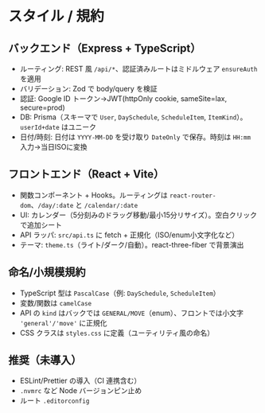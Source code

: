 # スタイル / 規約

## バックエンド（Express + TypeScript）
- ルーティング: REST 風 `/api/*`、認証済みルートはミドルウェア `ensureAuth` を適用
- バリデーション: Zod で body/query を検証
- 認証: Google ID トークン→JWT(httpOnly cookie, sameSite=lax, secure=prod)
- DB: Prisma（スキーマで `User`, `DaySchedule`, `ScheduleItem`, `ItemKind`）。`userId+date` はユニーク
- 日付/時刻: 日付は `YYYY-MM-DD` を受け取り `DateOnly` で保存。時刻は `HH:mm` 入力→当日ISOに変換

## フロントエンド（React + Vite）
- 関数コンポーネント + Hooks。ルーティングは `react-router-dom`、`/day/:date` と `/calendar/:date`
- UI: カレンダー（5分刻みのドラッグ移動/最小15分リサイズ）。空白クリックで追加シート
- API ラッパ: `src/api.ts` に fetch + 正規化（ISO/enum小文字化など）
- テーマ: `theme.ts`（ライト/ダーク/自動）。react-three-fiber で背景演出

## 命名/小規模規約
- TypeScript 型は `PascalCase`（例: `DaySchedule`, `ScheduleItem`）
- 変数/関数は `camelCase`
- API の `kind` はバックでは `GENERAL/MOVE`（enum）、フロントでは小文字 `'general'/'move'` に正規化
- CSS クラスは `styles.css` に定義（ユーティリティ風の命名）

## 推奨（未導入）
- ESLint/Prettier の導入（CI 連携含む）
- `.nvmrc` など Node バージョンピン止め
- ルート `.editorconfig`
